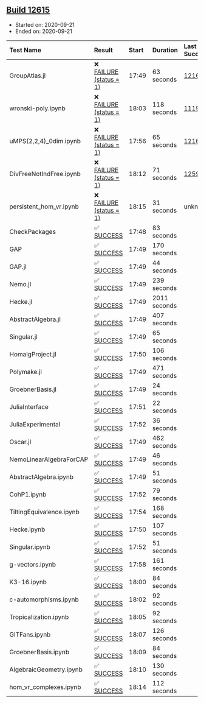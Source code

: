 ## [Build 12615](https://oscarci.mathematik.uni-kl.de/job/oscar/12615/)

* Started on: 2020-09-21
* Ended on: 2020-09-21

| Test Name    | Result | Start | Duration | Last Success | First Failure |
|:-------------|:-------|:------|:---------|:-------------|:--------------|
| GroupAtlas.jl | ❌ [FAILURE (status = 1)](https://oscarci.mathematik.uni-kl.de/job/oscar/12615/artifact/logs/build-12615/GroupAtlas.jl.log) | 17:49 | 63 seconds | [12167](https://oscarci.mathematik.uni-kl.de/job/oscar/12167/) | [12168](https://oscarci.mathematik.uni-kl.de/job/oscar/12168/) |
| wronski-poly.ipynb | ❌ [FAILURE (status = 1)](https://oscarci.mathematik.uni-kl.de/job/oscar/12615/artifact/logs/build-12615/wronski-poly.ipynb.log) | 18:03 | 118 seconds | [11192](https://oscarci.mathematik.uni-kl.de/job/oscar/11192/) | [11193](https://oscarci.mathematik.uni-kl.de/job/oscar/11193/) |
| uMPS(2,2,4)_0dim.ipynb | ❌ [FAILURE (status = 1)](https://oscarci.mathematik.uni-kl.de/job/oscar/12615/artifact/logs/build-12615/uMPS-2-2-4-_0dim.ipynb.log) | 17:56 | 65 seconds | [12167](https://oscarci.mathematik.uni-kl.de/job/oscar/12167/) | [12168](https://oscarci.mathematik.uni-kl.de/job/oscar/12168/) |
| DivFreeNotIndFree.ipynb | ❌ [FAILURE (status = 1)](https://oscarci.mathematik.uni-kl.de/job/oscar/12615/artifact/logs/build-12615/DivFreeNotIndFree.ipynb.log) | 18:12 | 71 seconds | [12594](https://oscarci.mathematik.uni-kl.de/job/oscar/12594/) | [12595](https://oscarci.mathematik.uni-kl.de/job/oscar/12595/) |
| persistent_hom_vr.ipynb | ❌ [FAILURE (status = 1)](https://oscarci.mathematik.uni-kl.de/job/oscar/12615/artifact/logs/build-12615/persistent_hom_vr.ipynb.log) | 18:15 | 31 seconds | unknown | unknown |
| CheckPackages | ✅ [SUCCESS](https://oscarci.mathematik.uni-kl.de/job/oscar/12615/artifact/logs/build-12615/CheckPackages.log) | 17:48 | 83 seconds |  |  |
| GAP | ✅ [SUCCESS](https://oscarci.mathematik.uni-kl.de/job/oscar/12615/artifact/logs/build-12615/GAP.log) | 17:49 | 170 seconds |  |  |
| GAP.jl | ✅ [SUCCESS](https://oscarci.mathematik.uni-kl.de/job/oscar/12615/artifact/logs/build-12615/GAP.jl.log) | 17:49 | 44 seconds |  |  |
| Nemo.jl | ✅ [SUCCESS](https://oscarci.mathematik.uni-kl.de/job/oscar/12615/artifact/logs/build-12615/Nemo.jl.log) | 17:49 | 239 seconds |  |  |
| Hecke.jl | ✅ [SUCCESS](https://oscarci.mathematik.uni-kl.de/job/oscar/12615/artifact/logs/build-12615/Hecke.jl.log) | 17:49 | 2011 seconds |  |  |
| AbstractAlgebra.jl | ✅ [SUCCESS](https://oscarci.mathematik.uni-kl.de/job/oscar/12615/artifact/logs/build-12615/AbstractAlgebra.jl.log) | 17:49 | 407 seconds |  |  |
| Singular.jl | ✅ [SUCCESS](https://oscarci.mathematik.uni-kl.de/job/oscar/12615/artifact/logs/build-12615/Singular.jl.log) | 17:49 | 65 seconds |  |  |
| HomalgProject.jl | ✅ [SUCCESS](https://oscarci.mathematik.uni-kl.de/job/oscar/12615/artifact/logs/build-12615/HomalgProject.jl.log) | 17:50 | 106 seconds |  |  |
| Polymake.jl | ✅ [SUCCESS](https://oscarci.mathematik.uni-kl.de/job/oscar/12615/artifact/logs/build-12615/Polymake.jl.log) | 17:49 | 471 seconds |  |  |
| GroebnerBasis.jl | ✅ [SUCCESS](https://oscarci.mathematik.uni-kl.de/job/oscar/12615/artifact/logs/build-12615/GroebnerBasis.jl.log) | 17:49 | 24 seconds |  |  |
| JuliaInterface | ✅ [SUCCESS](https://oscarci.mathematik.uni-kl.de/job/oscar/12615/artifact/logs/build-12615/JuliaInterface.log) | 17:51 | 22 seconds |  |  |
| JuliaExperimental | ✅ [SUCCESS](https://oscarci.mathematik.uni-kl.de/job/oscar/12615/artifact/logs/build-12615/JuliaExperimental.log) | 17:52 | 36 seconds |  |  |
| Oscar.jl | ✅ [SUCCESS](https://oscarci.mathematik.uni-kl.de/job/oscar/12615/artifact/logs/build-12615/Oscar.jl.log) | 17:49 | 462 seconds |  |  |
| NemoLinearAlgebraForCAP | ✅ [SUCCESS](https://oscarci.mathematik.uni-kl.de/job/oscar/12615/artifact/logs/build-12615/NemoLinearAlgebraForCAP.log) | 17:49 | 46 seconds |  |  |
| AbstractAlgebra.ipynb | ✅ [SUCCESS](https://oscarci.mathematik.uni-kl.de/job/oscar/12615/artifact/logs/build-12615/AbstractAlgebra.ipynb.log) | 17:49 | 51 seconds |  |  |
| CohP1.ipynb | ✅ [SUCCESS](https://oscarci.mathematik.uni-kl.de/job/oscar/12615/artifact/logs/build-12615/CohP1.ipynb.log) | 17:52 | 79 seconds |  |  |
| TiltingEquivalence.ipynb | ✅ [SUCCESS](https://oscarci.mathematik.uni-kl.de/job/oscar/12615/artifact/logs/build-12615/TiltingEquivalence.ipynb.log) | 17:54 | 168 seconds |  |  |
| Hecke.ipynb | ✅ [SUCCESS](https://oscarci.mathematik.uni-kl.de/job/oscar/12615/artifact/logs/build-12615/Hecke.ipynb.log) | 17:50 | 107 seconds |  |  |
| Singular.ipynb | ✅ [SUCCESS](https://oscarci.mathematik.uni-kl.de/job/oscar/12615/artifact/logs/build-12615/Singular.ipynb.log) | 17:52 | 51 seconds |  |  |
| g-vectors.ipynb | ✅ [SUCCESS](https://oscarci.mathematik.uni-kl.de/job/oscar/12615/artifact/logs/build-12615/g-vectors.ipynb.log) | 17:58 | 161 seconds |  |  |
| K3-16.ipynb | ✅ [SUCCESS](https://oscarci.mathematik.uni-kl.de/job/oscar/12615/artifact/logs/build-12615/K3-16.ipynb.log) | 18:00 | 84 seconds |  |  |
| c-automorphisms.ipynb | ✅ [SUCCESS](https://oscarci.mathematik.uni-kl.de/job/oscar/12615/artifact/logs/build-12615/c-automorphisms.ipynb.log) | 18:02 | 92 seconds |  |  |
| Tropicalization.ipynb | ✅ [SUCCESS](https://oscarci.mathematik.uni-kl.de/job/oscar/12615/artifact/logs/build-12615/Tropicalization.ipynb.log) | 18:05 | 92 seconds |  |  |
| GITFans.ipynb | ✅ [SUCCESS](https://oscarci.mathematik.uni-kl.de/job/oscar/12615/artifact/logs/build-12615/GITFans.ipynb.log) | 18:07 | 126 seconds |  |  |
| GroebnerBasis.ipynb | ✅ [SUCCESS](https://oscarci.mathematik.uni-kl.de/job/oscar/12615/artifact/logs/build-12615/GroebnerBasis.ipynb.log) | 18:09 | 84 seconds |  |  |
| AlgebraicGeometry.ipynb | ✅ [SUCCESS](https://oscarci.mathematik.uni-kl.de/job/oscar/12615/artifact/logs/build-12615/AlgebraicGeometry.ipynb.log) | 18:10 | 130 seconds |  |  |
| hom_vr_complexes.ipynb | ✅ [SUCCESS](https://oscarci.mathematik.uni-kl.de/job/oscar/12615/artifact/logs/build-12615/hom_vr_complexes.ipynb.log) | 18:14 | 112 seconds |  |  |
